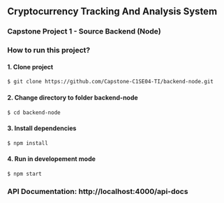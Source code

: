 ## Cryptocurrency Tracking And Analysis System

### Capstone Project 1 - Source Backend (Node)

### How to run this project?

#### 1. Clone project

```bash
$ git clone https://github.com/Capstone-C1SE04-TI/backend-node.git
```

#### 2. Change directory to folder backend-node

```bash
$ cd backend-node
```

#### 3. Install dependencies

```bash
$ npm install
```

#### 4. Run in developement mode

```bash
$ npm start
```

### API Documentation: http://localhost:4000/api-docs
